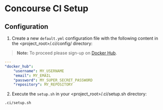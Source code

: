 # Concourse CI Setup

## Configuration

01. Create a new `default.yml` configuration file with the following content in the <project_root>/.ci/config/ directory:

> **Note:** To proceed please sign-up on [Docker Hub](https://hub.docker.com).

```yaml
---
"docker_hub":
    "username": MY_USERNAME
    "email": MY_EMAIL
    "password": MY_SUPER_SECRET_PASSWORD
    "repository": MY_REPOSITORY
```

02. Execute the `setup.sh` in your <project_root>/.ci/setup.sh directory:

```shell
.ci/setup.sh
```